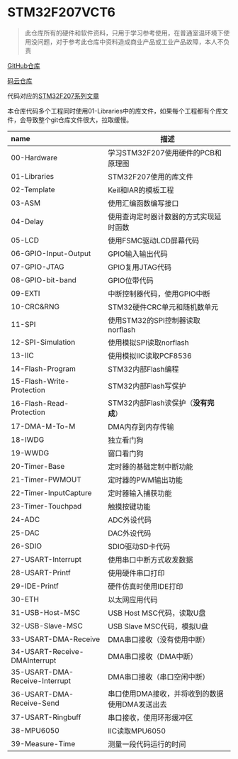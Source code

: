 # STM32F207VCT6
> 此仓库所有的硬件和软件资料，只用于学习参考使用，在普通室温环境下使用没问题，对于参考此仓库中资料造成商业产品或工业产品故障，本人不负责

[GitHub仓库](https://github.com/strongercjd/STM32F207VCT6)

[码云仓库](https://gitee.com/strongercjd/STM32F207VCT6)



代码对应的[STM32F207系列文章](https://mp.weixin.qq.com/mp/appmsgalbum?__biz=MzIxNTg1NzQwMQ==&action=getalbum&album_id=1359585244344696836&scene=173&from_msgid=2247485288&from_itemidx=1&count=3#wechat_redirect)



本仓库代码多个工程同时使用01-Libraries中的库文件，如果每个工程都有个库文件，会导致整个git仓库文件很大，拉取缓慢。

| name                 | 描述                                   |
| :------------------- | -------------------------------------- |
| 00-Hardware          | 学习STM32F207使用硬件的PCB和原理图     |
| 01-Libraries         | STM32F207使用的库文件                  |
| 02-Template          | Keil和IAR的模板工程                    |
| 03-ASM               | 使用汇编函数编写接口                   |
| 04-Delay             | 使用查询定时器计数器的方式实现延时函数 |
| 05-LCD               | 使用FSMC驱动LCD屏幕代码                |
| 06-GPIO-Input-Output | GPIO输入输出代码                       |
| 07-GPIO-JTAG         | GPIO复用JTAG代码                       |
| 08-GPIO-bit-band     | GPIO位带代码                           |
| 09-EXTI              | 中断控制器代码，使用GPIO中断             |
| 10-CRC&RNG           | STM32硬件CRC单元和随机数单元            |
| 11-SPI               | 使用STM32的SPI控制器读取norflash       |
| 12-SPI-Simulation    | 使用模拟SPI读取norflash               |
| 13-IIC               | 使用模拟IIC读取PCF8536             |
| 14-Flash-Program     | STM32内部Flash编程            |
| 15-Flash-Write-Protection| STM32内部Flash写保护       |
| 16-Flash-Read-Protection | STM32内部Flash读保护（**没有完成**）      |
| 17-DMA-M-To-M | DMA内存到内存传输 |
| 18-IWDG       | 独立看门狗 |
| 19-WWDG       | 窗口看门狗 |
| 20-Timer-Base | 定时器的基础定制中断功能 |
| 21-Timer-PWMOUT | 定时器的PWM输出功能 |
| 22-Timer-InputCapture | 定时器输入捕获功能 |
| 23-Timer-Touchpad | 触摸按键功能 |
| 24-ADC | ADC外设代码 |
| 25-DAC | DAC外设代码                            |
| 26-SDIO | SDIO驱动SD卡代码 |
| 27-USART-Interrupt | 使用串口中断方式收发数据 |
| 28-USART-Printf | 使用硬件串口打印 |
| 29-IDE-Printf | 硬件仿真时使用IDE打印 |
| 30-ETH | 以太网应用代码 |
| 31-USB-Host-MSC | USB Host MSC代码，读取U盘 |
| 32-USB-Slave-MSC | USB Slave MSC代码，模拟U盘 |
| 33-USART-DMA-Receive | DMA串口接收（没有使用中断） |
| 34-USART-Receive-DMAInterrupt | DMA串口接收（DMA中断） |
| 35-USART-DMA-Receive-Interrupt | DMA串口接收（串口空闲中断） |
| 36-USART-DMA-Receive-Send | 串口使用DMA接收，并将收到的数据使用DMA发送出去 |
| 37-USART-Ringbuff | 串口接收，使用环形缓冲区 |
| 38-MPU6050 | IIC读取MPU6050 |
| 39-Measure-Time | 测量一段代码运行的时间 |

